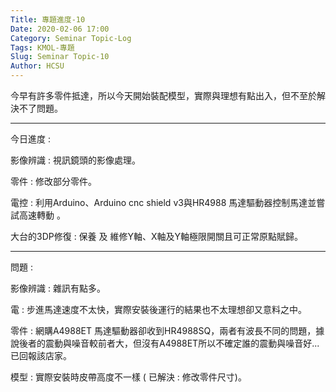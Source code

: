 ```yaml
---
Title: 專題進度-10
Date: 2020-02-06 17:00
Category: Seminar Topic-Log
Tags: KMOL-專題
Slug: Seminar Topic-10
Author: HCSU
---
```


今早有許多零件抵達，所以今天開始裝配模型，實際與理想有點出入，但不至於解決不了問題。

---

今日進度 :

影像辨識 : 視訊鏡頭的影像處理。

零件 : 修改部分零件。

電控 : 利用Arduino、Arduino cnc shield v3與HR4988 馬達驅動器控制馬達並嘗試高速轉動 。

大台的3DP修復 : 保養 及 維修Y軸、X軸及Y軸極限開關且可正常原點賦歸。

---

問題 : 

影像辨識 : 雜訊有點多。

電 : 步進馬達速度不太快，實際安裝後運行的結果也不太理想卻又意料之中。

零件 : 網購A4988ET 馬達驅動器卻收到HR4988SQ，兩者有波長不同的問題，據說後者的震動與噪音較前者大，但沒有A4988ET所以不確定誰的震動與噪音好...已回報該店家。

模型 : 實際安裝時皮帶高度不一樣 ( 已解決 : 修改零件尺寸)。



